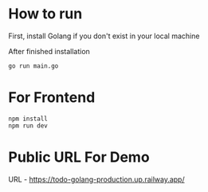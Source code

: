 # How to run
First, install Golang if you don't exist in your local machine

After finished installation
```
go run main.go

```

# For Frontend
```
npm install
npm run dev
```

# Public URL For Demo
URL - https://todo-golang-production.up.railway.app/
